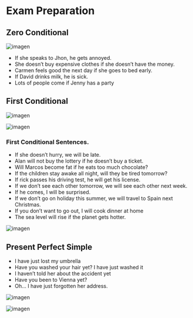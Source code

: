 
# Exam Preparation 

## Zero Conditional


![imagen](https://user-images.githubusercontent.com/31891276/144156603-d82134cd-82f2-4ab4-b304-db355d8d98d5.png)


+ If she speaks to Jhon, he gets annoyed.
+ She doesn’t buy expensive clothes if she doesn’t have the money.
+ Carmen feels good the next day if she goes to bed early.
+ If David drinks milk, he is sick.
+ Lots of people come if Jenny has a party

## First Conditional

![imagen](https://user-images.githubusercontent.com/31891276/144156436-6ab85b9c-a60f-4259-9cf3-5e4ca1fa346f.png)

![imagen](https://user-images.githubusercontent.com/31891276/144156513-f81aacca-cb95-4f86-afde-1a957546e7b8.png)

### First Conditional Sentences.

+ If she doesn’t hurry, we will be late.
+ Alan will not buy the lottery if he doesn’t buy a ticket.
+ Will  Marcos become fat if he eats too much chocolate?
+ If the children stay awake all night, will they be tired tomorrow?
+ If rick passes his driving test, he will get his license.
+ If we don’t see each other tomorrow, we will see each other next week.
+ If he comes, I will be surprised.
+ If we don’t go on holiday this summer, we will travel to Spain next Christmas.
+ If you don’t want to go out, I will cook dinner at home
+ The sea level will rise if the planet gets hotter.


![imagen](https://user-images.githubusercontent.com/31891276/144160603-86f0be4d-12b9-468b-8a7a-ed0ee3bd5576.png)


## Present Perfect Simple

+ I have just lost my umbrella
+ Have you washed your hair yet? I have just washed it
+ I haven’t told her about the accident yet
+ Have you been to Vienna yet?
+ Oh... I have just forgotten her address.


![imagen](https://user-images.githubusercontent.com/31891276/144162147-a4c4964c-bccf-45fc-be41-aa7978b09e8b.png)

![imagen](https://user-images.githubusercontent.com/31891276/144165856-5afcce98-5afc-4617-830f-a7e75f327c94.png)

